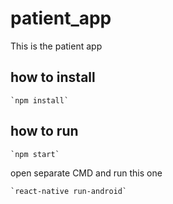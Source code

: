 # patient_app
This is the patient app

## how to install

    `npm install`

## how to run

    `npm start`

open separate CMD and run this one

    `react-native run-android`